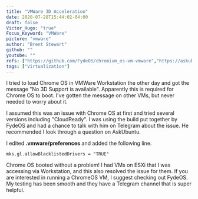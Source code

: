 ```yaml
---
title: "VMWare 3D Acceleration"
date: 2020-07-28T15:44:02-04:00
draft: false
Victor_Hugo: "true"
Focus_Keyword: "VMWare"
picture: "vmware"
author: "Brent Stewart"
github: ""
youtube: ""
refs: ["https://github.com/FydeOS/chromium_os-vm-vmware","https://askubuntu.com/questions/832755/no-3d-support-is-available-from-the-host-on-all-vmware-guests"]
tags: ["Virtualization"]
---
```


I tried to load Chrome OS in VMWare Workstation the other day and got the message "No 3D Support is available".  Apparently this is required for Chrome OS to boot.  I've gotten the message on other VMs, but never needed to worry about it.

I assumed this was an issue with Chrome OS at first and tried several versions including "CloudReady".  I was using the build put together by FydeOS and had a chance to talk with him on Telegram about the issue.  He recommended I look through a question on AskUbuntu.

I edited __.vmware/preferences__ and added the following line.

    mks.gl.allowBlacklistedDrivers = "TRUE"

Chrome OS booted without a problem!  I had VMs on ESXi that I was accessing via Workstation, and this also resolved the issue for them.  If you are interested in running a ChromeOS VM, I suggest checking out FydeOS.  My testing has been smooth and they have a Telegram channel that is super helpful.
